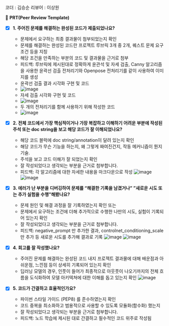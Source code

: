 코더 : 김승순
리뷰어 : 이상원

🔑 **PRT(Peer Review Template)**

- [X]  **1. 주어진 문제를 해결하는 완성된 코드가 제출되었나요?**
    - 문제에서 요구하는 최종 결과물이 첨부되었는지 확인
    - 문제를 해결하는 완성된 코드란 프로젝트 루브릭 3개 중 2개, 
    퀘스트 문제 요구조건 등을 지칭
    - 해당 조건을 만족하는 부분의 코드 및 결과물을 근거로 첨부
    - 피드백: 루브릭에 제시된대로 정확하게 윤관석 및 자세 검출, Canny 알고리즘을 사용한 윤곽선 검출 전처리기와 Openpose 전처리기를 같이 사용하여 이미지를 생성
    - 윤곽선 검출 결과 시각화 구현 및 코드
    - ![image](https://github.com/K-Bbang/kss/assets/149548972/8deed471-00b4-435f-81d9-4fdb7fc3113a)
    - 자세 검출 시각화 구현 및 코드
    - ![image](https://github.com/K-Bbang/kss/assets/149548972/41fdcaf4-602e-4288-a48a-1b7c629b135d)
    - 두 개의 전처리기를 함께 사용하기 위해 작성한 코드
    - ![image](https://github.com/K-Bbang/kss/assets/149548972/46c5e703-894a-4af3-a6b6-adadd91cdf20)


- [X]  **2. 전체 코드에서 가장 핵심적이거나 가장 복잡하고 이해하기 어려운 부분에 작성된 
주석 또는 doc string을 보고 해당 코드가 잘 이해되었나요?**
    - 해당 코드 블럭에 doc string/annotation이 달려 있는지 확인
    - 해당 코드가 무슨 기능을 하는지, 왜 그렇게 짜여진건지, 작동 메커니즘이 뭔지 기술.
    - 주석을 보고 코드 이해가 잘 되었는지 확인
    - 잘 작성되었다고 생각되는 부분을 근거로 첨부합니다.
    - 피드백: 각 알고리즘에 대한 자세한 내용을 마크다운으로 작성
    ![image](https://github.com/K-Bbang/kss/assets/149548972/c8a817ab-cf27-4ce3-ade8-3522db9dc601)
    ![image](https://github.com/K-Bbang/kss/assets/149548972/fc6d4db1-0a0c-4270-aa50-a21d821880bc)
        
- [X]  **3. 에러가 난 부분을 디버깅하여 문제를 “해결한 기록을 남겼거나” 
”새로운 시도 또는 추가 실험을 수행”해봤나요?**
    - 문제 원인 및 해결 과정을 잘 기록하였는지 확인 또는
    - 문제에서 요구하는 조건에 더해 추가적으로 수행한 나만의 시도, 
    실험이 기록되어 있는지 확인
    - 잘 작성되었다고 생각되는 부분을 근거로 첨부합니다.
    - 피드백: negative_prompt 만 추가한 결과, controlnet_conditioning_scale 만 추가 등 새로운 시도를 추가해 결과로 기록
    ![image](https://github.com/K-Bbang/kss/assets/149548972/d3be6df1-b4db-4dba-ba72-65981dd84be6)
    ![image](https://github.com/K-Bbang/kss/assets/149548972/8a2dfbc6-0248-45bd-b0c8-b6e3575dbf02)


- [X]  **4. 회고를 잘 작성했나요?**
    - 주어진 문제를 해결하는 완성된 코드 내지 프로젝트 결과물에 대해
    배운점과 아쉬운점, 느낀점 등이 상세히 기록되어 있는지 확인
    - 딥러닝 모델의 경우,
      인풋이 들어가 최종적으로 아웃풋이 나오기까지의 전체 흐름을 도식화하여 
      모델 아키텍쳐에 대한 이해를 돕고 있는지 확인
    ![image](https://github.com/K-Bbang/kss/assets/149548972/b962ca3b-f451-4d2c-b2d9-a519be50b845)


- [X]  **5. 코드가 간결하고 효율적인가요?**
    - 파이썬 스타일 가이드 (PEP8) 를 준수하였는지 확인
    - 코드 중복을 최소화하고 범용적으로 사용할 수 있도록 모듈화(함수화) 했는지
    - 잘 작성되었다고 생각되는 부분을 근거로 첨부합니다.
    - 피드백: 노드 학습에 제시된 대로 간결하고 필수적인 코드 위주로 작성됨
